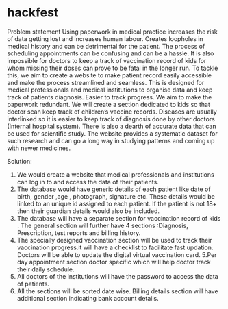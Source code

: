 # hackfest
Problem statement
Using paperwork in medical practice increases the risk of data getting lost and increases human labour.
Creates loopholes in medical history and can be detrimental for the patient. The process of scheduling appointments can be confusing and can be a hassle.
It is also impossible for doctors to keep a track of vaccination record of kids for whom missing their doses can prove to be fatal in the longer run. 
To tackle this, we aim to create a website to make patient record easily accessible and make the process streamlined and seamless. 
This is designed for medical professionals and medical institutions to organise data and keep track of patients diagnosis. Easier to track progress. 
We aim to make the paperwork redundant. We will create a section dedicated to kids so that doctor scan keep track of children’s vaccine records. 
Diseases are usually interlinked so it is easier to keep track of diagnosis done by other doctors (Internal hospital system). 
There is also a dearth of accurate data that can be used for scientific study. 
The website provides a systematic dataset for such research and can go a long way in studying patterns and coming up with newer medicines.

Solution:
1. We would create a website that medical professionals and institutions can log in to and access the data of their patients.
2. The database would have generic details of each patient like date of birth, gender ,age , photograph, signature etc. These details would be linked to an unique id assigned to each patient. If the patient is not 18+ then their guardian details would also be included.
3. The database will have a separate section for vaccination record of kids . The general section will further have 4 sections :Diagnosis, Prescription, test reports and billing history.
4. The specially designed vaccination section will be used to track their vaccination progress.it will have a checklist to facilitate fast updation. Doctors will be able to update the digital virtual vaccination card.
  5.Per day appointment section doctor specific which will help doctor track their daily schedule.
  6. All doctors of the institutions will have the password to access the data of patients.
7. All the sections will be sorted date wise. Billing details section will have additional section indicating bank account details.
